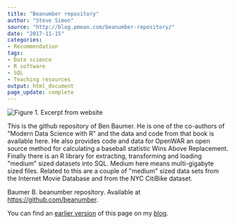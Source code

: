 ```yaml
---
title: "Beanumber repository"
author: "Steve Simon"
source: "http://blog.pmean.com/beanumber-repository/"
date: "2017-11-15"
categories:
- Recommendation
tags:
- Data science
- R software
- SQL
- Teaching resources
output: html_document
page_update: complete
---
```


![Figure 1. Excerpt from website](http://www.pmean.com/new-images/17/beanumber-repository01.png)

<div class="notes">

This is the github repository of Ben Baumer. He is one of the co-authors of "Modern Data Science with R" and the data and code from that book is available here. He also provides code and data for OpenWAR an open source method for calculating a baseball statistic Wins Above Replacement. Finally there is an R library for extracting, transforming and loading "medium" sized datasets into SQL. Medium here means multi-gigabyte sized files. Related to this are a couple of "medium" sized data sets from the Internet Movie Database and from the NYC CitiBike dataset.

Baumer B. beanumber repository. Available at
<https://github.com/beanumber>.

You can find an [earlier version][sim1] of this page on my [blog][sim2].

[sim1]: http://blog.pmean.com/beanumber-repository/
[sim2]: http://blog.pmean.com

</div>
